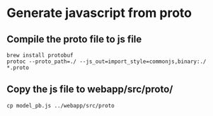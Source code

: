 # Generate javascript from proto

## Compile the proto file to js file
```
brew install protobuf
protoc --proto_path=./ --js_out=import_style=commonjs,binary:./ *.proto
```

## Copy the js file to webapp/src/proto/
```
cp model_pb.js ../webapp/src/proto
```
